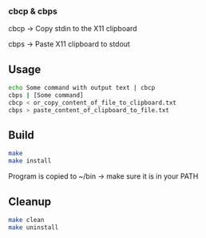 ### cbcp & cbps

cbcp -> Copy stdin to the X11 clipboard

cbps -> Paste X11 clipboard to stdout

## Usage
```bash
echo Some command with output text | cbcp
cbps | [Some command]
cbcp < or_copy_content_of_file_to_clipboard.txt
cbps > paste_content_of_clipboard_to_file.txt
```

## Build

```bash
make
make install
```

Program is copied to ~/bin -> make sure it is in your PATH

## Cleanup

```bash
make clean
make uninstall
```